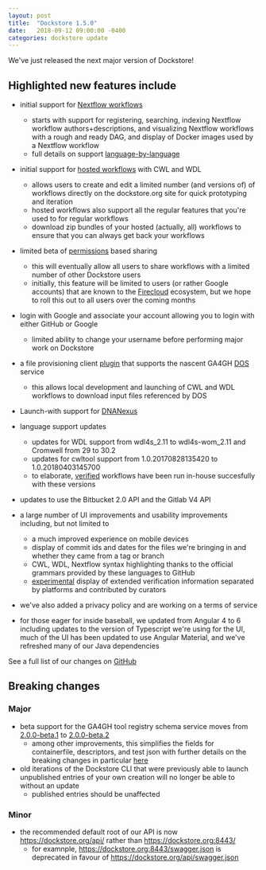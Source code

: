 ```yaml
---
layout: post
title:  "Dockstore 1.5.0"
date:   2018-09-12 09:00:00 -0400
categories: dockstore update
---
```

We've just released the next major version of Dockstore!


## Highlighted new features include 

* initial support for [Nextflow workflows](https://www.nextflow.io/)
  * starts with support for registering, searching, indexing Nextflow workflow authors+descriptions, and visualizing Nextflow workflows with a rough and ready DAG, and display of Docker images used by a Nextflow workflow
  * full details on support [language-by-language](https://docs.dockstore.org/docs/user-tutorials/language-support/) 
* initial support for [hosted workflows](https://docs.dockstore.org/docs/publisher-tutorials/hosted-tools-and-workflows/) with CWL and WDL  
  * allows users to create and edit a limited number (and versions of) of workflows directly on the dockstore.org site for quick prototyping and iteration 
  * hosted workflows also support all the regular features that you're used to for regular workflows
  * download zip bundles of your hosted (actually, all) workflows to ensure that you can always get back your workflows
* limited beta of [permissions](https://docs.dockstore.org/docs/publisher-tutorials/sharing-workflows/) based sharing
  * this will eventually allow all users to share workflows with a limited number of other Dockstore users
  * initially, this feature will be limited to users (or rather Google accounts) that are known to the [Firecloud](https://software.broadinstitute.org/firecloud/) ecosystem, but we hope to roll this out to all users over the coming months
* login with Google and associate your account allowing you to login with either GitHub or Google
  * limited ability to change your username before performing major work on Dockstore
* a file provisioning client [plugin](https://github.com/dockstore/data-object-service-plugin) that supports the nascent GA4GH [DOS](https://github.com/ga4gh/data-object-service-schemas) service
  * this allows local development and launching of CWL and WDL workflows to download input files referenced by DOS
* Launch-with support for [DNANexus](https://docs.dockstore.org/docs/user-tutorials/dnanexus-launch-with/)
* language support updates
  * updates for WDL support from wdl4s_2.11 to wdl4s-wom_2.11 and Cromwell from 29 to 30.2
  * updates for cwltool support from  1.0.20170828135420 to 1.0.20180403145700 
  * to elaborate, [verified](https://docs.dockstore.org/faq/#what-is-a-verified-tool-or-workflow) workflows have been run in-house succesfully with these versions
* updates to use the Bitbucket 2.0 API and the Gitlab V4 API
* a large number of UI improvements and usability improvements including, but not limited to 
  * a much improved experience on mobile devices
  * display of commit ids and dates for the files we're bringing in and whether they came from a tag or branch
  * CWL, WDL, Nextflow syntax highlighting thanks to the official grammars provided by these languages to GitHub 
  * [experimental](https://github.com/Sage-Bionetworks/workflow-interop/blob/develop/docs/Verification.md#verifying-a-test-parameter-file) display of extended verification information separated by platforms and contributed by curators
* we've also added a privacy policy and are working on a terms of service 

* for those eager for inside baseball, we updated from Angular 4 to 6 including updates to the version of Typescript we're using for the UI, much of the UI has been updated to use Angular Material, and we've refreshed many of our Java dependencies

See a full list of our changes on [GitHub](https://github.com/ga4gh/dockstore/milestone/18)

## Breaking changes 

### Major

* beta support for the GA4GH tool registry schema service moves from [2.0.0-beta.1](https://github.com/ga4gh/tool-registry-service-schemas/releases/tag/2.0.0-beta.1) to [2.0.0-beta.2](https://github.com/ga4gh/tool-registry-service-schemas/releases/tag/2.0.0-beta.2) 
  * among other improvements, this simplifies the fields for containerfile, descriptors, and test json with further details on the breaking changes in particular [here](https://github.com/ga4gh/tool-registry-service-schemas/pull/48)
* old iterations of the Dockstore CLI that were previously able to launch unpublished entries of your own creation will no longer be able to without an update
  * published entries should be unaffected

### Minor
* the recommended default root of our API is now https://dockstore.org/api/ rather than https://dockstore.org:8443/ 
  * for examnple, https://dockstore.org:8443/swagger.json is deprecated in favour of https://dockstore.org/api/swagger.json 
